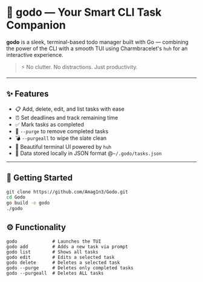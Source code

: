 # 🧠 godo — Your Smart CLI Task Companion

**godo** is a sleek, terminal-based todo manager built with Go — combining the power of the CLI with a smooth TUI using Charmbracelet's `huh` for an interactive experience.

> ⚡ No clutter. No distractions. Just productivity.

---

## ✨ Features

- 📋 Add, delete, edit, and list tasks with ease
- ⏰ Set deadlines and track remaining time
- ✅ Mark tasks as completed
- 🧹 `--purge` to remove completed tasks
- 💣 `--purgeall` to wipe the slate clean
- 🎨 Beautiful terminal UI powered by `huh`
- 💾 Data stored locally in JSON format @`~/.godo/tasks.json`

---

## 🚀 Getting Started

```bash
git clone https://github.com/Amag1n3/Godo.git
cd Godo
go build -o godo
./godo
```


## ⚙️ Functionality
```
godo             # Launches the TUI
godo add         # Adds a new task via prompt
godo list        # Shows all tasks
godo edit        # Edits a selected task
godo delete      # Deletes a selected task
godo --purge     # Deletes only completed tasks
godo --purgeall  # Deletes ALL tasks
```
